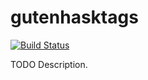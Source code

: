 # gutenhasktags

[![Build Status](https://travis-ci.org/githubuser/gutenhasktags.png)](https://travis-ci.org/githubuser/gutenhasktags)

TODO Description.
